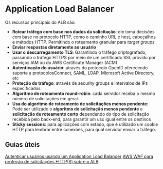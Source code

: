 # Application Load Balancer

Os recursos principais do ALB são:

- **Rotear tráfego com base nos dados da solicitação**: ele toma decisões com base no protocolo HTTP, como o caminho URL e host, cabeçalhos e métodos HTTP. Permitindo o roteamento granular para *target groups*
- **Enviar respostas diretamente ao usuário**
- **Usar o descarregamento TLS**: Garantindo o tráfego criptografado, passando o tráfego HTTPS por meio de um certificado SSL provido por serviços IAM ou do AWS Certificate Manager (ACM)
- **Autenticação do usuário**: através do protocolo OpenID oferecendo suporte a protocolosConnect, SAML, LDAP, Microsoft Active Directory, etc
- **Proteção do tráfego**: através de security groups e intervalos de IPs especificados
- **Algoritmo de roteamento round-robin**: cada servidor receba o mesmo número de solicitações em geral.
- **Usa do algoritmo de roteamento de solicitações menos pendente**: Pode ser utilizado o **algoritmo de solicitação menos pendente** e **solicitação de roteamento certo** dependendo do tipo de solicitação recebida pelo back-end, para garantir um uso igual entre os destinos
- **Sticky sessions**: para aplicações com estado, que é utilizado um cookie HTTP para lembrar entre conexões, para qual servidor enviar o tráfego.

## Guias úteis

[Autenticar usuários usando um Application Load Balancer](https://docs.aws.amazon.com/pt_br/elasticloadbalancing/latest/application/listener-authenticate-users.html)
[AWS WAF para proteção de solicitações HTTP(S) sobre o ALB](https://docs.aws.amazon.com/pt_br/waf/latest/developerguide/how-aws-waf-works.html)
